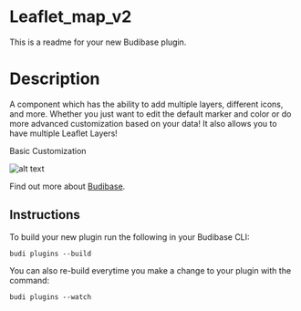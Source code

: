 # Leaflet_map_v2
This is a readme for your new Budibase plugin.

# Description
A component which has the ability to add multiple layers, different icons, and more. Whether you just want to edit the default marker and color or do more advanced customization based on your data! It also allows you to have multiple Leaflet Layers!

Basic Customization

![alt text](https://github.com/JayP718/Customizable_Leaflet_Map/blob/main/assets/default_marker_color.png)


Find out more about [Budibase](https://github.com/Budibase/budibase).



## Instructions

To build your new  plugin run the following in your Budibase CLI:
```
budi plugins --build
```

You can also re-build everytime you make a change to your plugin with the command:
```
budi plugins --watch
```

